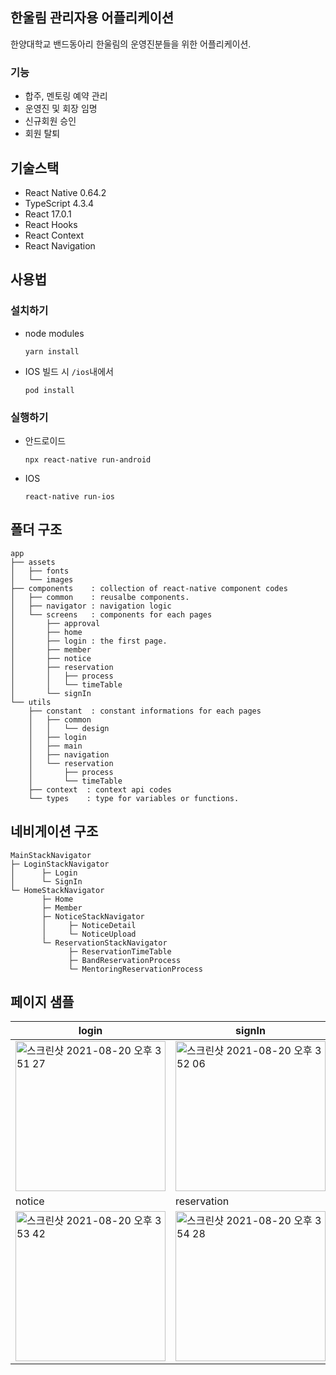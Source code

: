 ## 한울림 관리자용 어플리케이션
한양대학교 밴드동아리 한울림의 운영진분들을 위한 어플리케이션.
### 기능
- 합주, 멘토링 예약 관리
- 운영진 및 회장 임명
- 신규회원 승인
- 회원 탈퇴




## 기술스택
- React Native 0.64.2
- TypeScript 4.3.4
- React 17.0.1
- React Hooks
- React Context
- React Navigation

## 사용법
### 설치하기
- node modules

  ```
  yarn install
  ```
- IOS 빌드 시 `/ios`내에서 

  ```
  pod install
  ```
### 실행하기
- 안드로이드

  ```
  npx react-native run-android
  ```
- IOS

  ```
  react-native run-ios
  ```

## 폴더 구조
```
app
├── assets 
│   ├── fonts
│   └── images
├── components    : collection of react-native component codes
│   ├── common    : reusalbe components.
│   ├── navigator : navigation logic
│   └── screens   : components for each pages
│       ├── approval
│       ├── home
│       ├── login : the first page.
│       ├── member
│       ├── notice
│       ├── reservation
│       │   ├── process
│       │   └── timeTable
│       └── signIn
└── utils
    ├── constant  : constant informations for each pages
    │   ├── common
    │   │   └── design
    │   ├── login
    │   ├── main
    │   ├── navigation
    │   └── reservation
    │       ├── process
    │       └── timeTable
    ├── context  : context api codes
    └── types    : type for variables or functions.
```

## 네비게이션 구조
```
MainStackNavigator
├─ LoginStackNavigator
│      ├─ Login
│      └─ SignIn
└─ HomeStackNavigator
       ├─ Home
       ├─ Member
       ├─ NoticeStackNavigator
       │     ├─ NoticeDetail
       │     └─ NoticeUpload
       └─ ReservationStackNavigator
             ├─ ReservationTimeTable
             ├─ BandReservationProcess
             └─ MentoringReservationProcess
```

## 페이지 샘플
|login|signIn|home|
|---|---|---|
|<img width="240" alt="스크린샷 2021-08-20 오후 3 51 27" src="https://user-images.githubusercontent.com/70642609/130192870-4ec6551a-2ba2-4ed7-9d54-3e6d3698fb22.png">|<img width="240" alt="스크린샷 2021-08-20 오후 3 52 06" src="https://user-images.githubusercontent.com/70642609/130192891-52965b88-c2c2-48f2-88ac-a0e02004055c.png">|<img width="240" alt="스크린샷 2021-08-20 오후 3 52 40" src="https://user-images.githubusercontent.com/70642609/130192906-860ffb87-9f71-4c4d-a78d-27df26d0a761.png">|
|notice|reservation|
|<img width="240" alt="스크린샷 2021-08-20 오후 3 53 42" src="https://user-images.githubusercontent.com/70642609/130192933-5c45213c-4e1e-4c3e-9319-9fcbdb3aaa71.png">|<img width="240" alt="스크린샷 2021-08-20 오후 3 54 28" src="https://user-images.githubusercontent.com/70642609/130192958-4faf6803-eed2-42b9-8093-f7d5148f04a8.png">|




